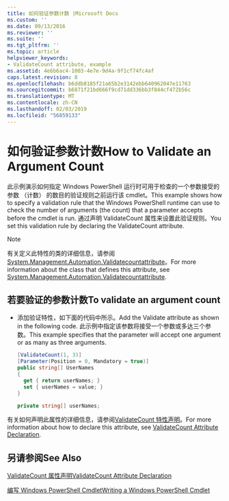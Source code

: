 ```yaml
---
title: 如何验证参数计数 |Microsoft Docs
ms.custom: ''
ms.date: 09/13/2016
ms.reviewer: ''
ms.suite: ''
ms.tgt_pltfrm: ''
ms.topic: article
helpviewer_keywords:
- ValidateCount attribute, example
ms.assetid: 4e6b6ac4-1003-4e7e-9d4a-9f1cf74fc4af
caps.latest.revision: 8
ms.openlocfilehash: b6ddb8185f21a65b2e3142ebb640962047e11763
ms.sourcegitcommit: b6871f21bd666f9cd71dd336bb3f844cf472b56c
ms.translationtype: MT
ms.contentlocale: zh-CN
ms.lasthandoff: 02/03/2019
ms.locfileid: "56859133"
---
```

# <a name="how-to-validate-an-argument-count"></a><span data-ttu-id="27390-102">如何验证参数计数</span><span class="sxs-lookup"><span data-stu-id="27390-102">How to Validate an Argument Count</span></span>

<span data-ttu-id="27390-103">此示例演示如何指定 Windows PowerShell 运行时可用于检查的一个参数接受的参数 （计数） 的数目的验证规则之前运行该 cmdlet。</span><span class="sxs-lookup"><span data-stu-id="27390-103">This example shows how to specify a validation rule that the Windows PowerShell runtime can use to check the number of arguments (the count) that a parameter accepts before the cmdlet is run.</span></span> <span data-ttu-id="27390-104">通过声明 ValidateCount 属性来设置此验证规则。</span><span class="sxs-lookup"><span data-stu-id="27390-104">You set this validation rule by declaring the ValidateCount attribute.</span></span>

> [!NOTE]
> <span data-ttu-id="27390-105">有关定义此特性的类的详细信息，请参阅[System.Management.Automation.Validatecountattribute](/dotnet/api/System.Management.Automation.ValidateCountAttribute)。</span><span class="sxs-lookup"><span data-stu-id="27390-105">For more information about the class that defines this attribute, see [System.Management.Automation.Validatecountattribute](/dotnet/api/System.Management.Automation.ValidateCountAttribute).</span></span>

## <a name="to-validate-an-argument-count"></a><span data-ttu-id="27390-106">若要验证的参数计数</span><span class="sxs-lookup"><span data-stu-id="27390-106">To validate an argument count</span></span>

- <span data-ttu-id="27390-107">添加验证特性，如下面的代码中所示。</span><span class="sxs-lookup"><span data-stu-id="27390-107">Add the Validate attribute as shown in the following code.</span></span> <span data-ttu-id="27390-108">此示例中指定该参数将接受一个参数或多达三个参数。</span><span class="sxs-lookup"><span data-stu-id="27390-108">This example specifies that the parameter will accept one argument or as many as three arguments.</span></span>

    ```csharp
    [ValidateCount(1, 3)]
    [Parameter(Position = 0, Mandatory = true)]
    public string[] UserNames
    {
      get { return userNames; }
      set { userNames = value; }
    }

    private string[] userNames;
    ```

<span data-ttu-id="27390-109">有关如何声明此属性的详细信息，请参阅[ValidateCount 特性声明](./validatecount-attribute-declaration.md)。</span><span class="sxs-lookup"><span data-stu-id="27390-109">For more information about how to declare this attribute, see [ValidateCount Attribute Declaration](./validatecount-attribute-declaration.md).</span></span>

## <a name="see-also"></a><span data-ttu-id="27390-110">另请参阅</span><span class="sxs-lookup"><span data-stu-id="27390-110">See Also</span></span>

[<span data-ttu-id="27390-111">ValidateCount 属性声明</span><span class="sxs-lookup"><span data-stu-id="27390-111">ValidateCount Attribute Declaration</span></span>](./validatecount-attribute-declaration.md)

[<span data-ttu-id="27390-112">编写 Windows PowerShell Cmdlet</span><span class="sxs-lookup"><span data-stu-id="27390-112">Writing a Windows PowerShell Cmdlet</span></span>](./writing-a-windows-powershell-cmdlet.md)
